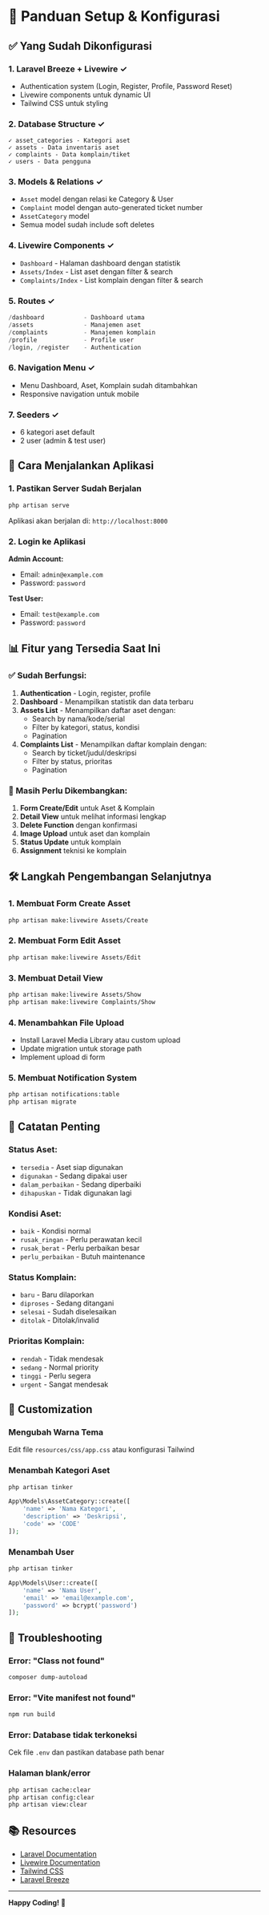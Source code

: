 # 📘 Panduan Setup & Konfigurasi

## ✅ Yang Sudah Dikonfigurasi

### 1. **Laravel Breeze + Livewire** ✓
- Authentication system (Login, Register, Profile, Password Reset)
- Livewire components untuk dynamic UI
- Tailwind CSS untuk styling

### 2. **Database Structure** ✓
```
✓ asset_categories - Kategori aset
✓ assets - Data inventaris aset
✓ complaints - Data komplain/tiket
✓ users - Data pengguna
```

### 3. **Models & Relations** ✓
- `Asset` model dengan relasi ke Category & User
- `Complaint` model dengan auto-generated ticket number
- `AssetCategory` model
- Semua model sudah include soft deletes

### 4. **Livewire Components** ✓
- `Dashboard` - Halaman dashboard dengan statistik
- `Assets/Index` - List aset dengan filter & search
- `Complaints/Index` - List komplain dengan filter & search

### 5. **Routes** ✓
```php
/dashboard           - Dashboard utama
/assets              - Manajemen aset
/complaints          - Manajemen komplain
/profile             - Profile user
/login, /register    - Authentication
```

### 6. **Navigation Menu** ✓
- Menu Dashboard, Aset, Komplain sudah ditambahkan
- Responsive navigation untuk mobile

### 7. **Seeders** ✓
- 6 kategori aset default
- 2 user (admin & test user)

## 🚀 Cara Menjalankan Aplikasi

### 1. Pastikan Server Sudah Berjalan
```bash
php artisan serve
```
Aplikasi akan berjalan di: `http://localhost:8000`

### 2. Login ke Aplikasi
**Admin Account:**
- Email: `admin@example.com`
- Password: `password`

**Test User:**
- Email: `test@example.com`  
- Password: `password`

## 📊 Fitur yang Tersedia Saat Ini

### ✅ Sudah Berfungsi:
1. **Authentication** - Login, register, profile
2. **Dashboard** - Menampilkan statistik dan data terbaru
3. **Assets List** - Menampilkan daftar aset dengan:
   - Search by nama/kode/serial
   - Filter by kategori, status, kondisi
   - Pagination
4. **Complaints List** - Menampilkan daftar komplain dengan:
   - Search by ticket/judul/deskripsi
   - Filter by status, prioritas
   - Pagination

### 🔧 Masih Perlu Dikembangkan:
1. **Form Create/Edit** untuk Aset & Komplain
2. **Detail View** untuk melihat informasi lengkap
3. **Delete Function** dengan konfirmasi
4. **Image Upload** untuk aset dan komplain
5. **Status Update** untuk komplain
6. **Assignment** teknisi ke komplain

## 🛠️ Langkah Pengembangan Selanjutnya

### 1. Membuat Form Create Asset
```bash
php artisan make:livewire Assets/Create
```

### 2. Membuat Form Edit Asset
```bash
php artisan make:livewire Assets/Edit
```

### 3. Membuat Detail View
```bash
php artisan make:livewire Assets/Show
php artisan make:livewire Complaints/Show
```

### 4. Menambahkan File Upload
- Install Laravel Media Library atau custom upload
- Update migration untuk storage path
- Implement upload di form

### 5. Membuat Notification System
```bash
php artisan notifications:table
php artisan migrate
```

## 📝 Catatan Penting

### Status Aset:
- `tersedia` - Aset siap digunakan
- `digunakan` - Sedang dipakai user
- `dalam_perbaikan` - Sedang diperbaiki
- `dihapuskan` - Tidak digunakan lagi

### Kondisi Aset:
- `baik` - Kondisi normal
- `rusak_ringan` - Perlu perawatan kecil
- `rusak_berat` - Perlu perbaikan besar
- `perlu_perbaikan` - Butuh maintenance

### Status Komplain:
- `baru` - Baru dilaporkan
- `diproses` - Sedang ditangani
- `selesai` - Sudah diselesaikan
- `ditolak` - Ditolak/invalid

### Prioritas Komplain:
- `rendah` - Tidak mendesak
- `sedang` - Normal priority
- `tinggi` - Perlu segera
- `urgent` - Sangat mendesak

## 🎨 Customization

### Mengubah Warna Tema
Edit file `resources/css/app.css` atau konfigurasi Tailwind

### Menambah Kategori Aset
```bash
php artisan tinker
```
```php
App\Models\AssetCategory::create([
    'name' => 'Nama Kategori',
    'description' => 'Deskripsi',
    'code' => 'CODE'
]);
```

### Menambah User
```bash
php artisan tinker
```
```php
App\Models\User::create([
    'name' => 'Nama User',
    'email' => 'email@example.com',
    'password' => bcrypt('password')
]);
```

## 🐛 Troubleshooting

### Error: "Class not found"
```bash
composer dump-autoload
```

### Error: "Vite manifest not found"
```bash
npm run build
```

### Error: Database tidak terkoneksi
Cek file `.env` dan pastikan database path benar

### Halaman blank/error
```bash
php artisan cache:clear
php artisan config:clear
php artisan view:clear
```

## 📚 Resources

- [Laravel Documentation](https://laravel.com/docs)
- [Livewire Documentation](https://livewire.laravel.com)
- [Tailwind CSS](https://tailwindcss.com)
- [Laravel Breeze](https://laravel.com/docs/starter-kits#breeze)

---

**Happy Coding! 🚀**
